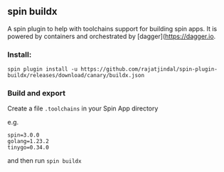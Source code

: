 ## spin buildx

A spin plugin to help with toolchains support for building spin apps. It is powered by containers and orchestrated by [dagger](https://dagger.io.

### Install:

```
spin plugin install -u https://github.com/rajatjindal/spin-plugin-buildx/releases/download/canary/buildx.json
```

### Build and export
Create a file `.toolchains` in your Spin App directory

e.g.

```
spin=3.0.0
golang=1.23.2
tinygo=0.34.0
```

and then run `spin buildx`

